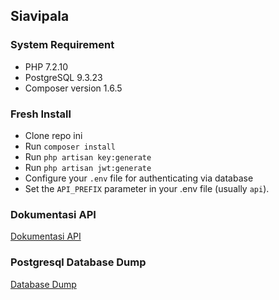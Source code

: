 ## Siavipala

### System Requirement

- PHP 7.2.10
- PostgreSQL 9.3.23
- Composer version 1.6.5

### Fresh Install

- Clone repo ini
- Run `composer install`
- Run `php artisan key:generate`
- Run `php artisan jwt:generate`
- Configure your `.env` file for authenticating via database
- Set the `API_PREFIX` parameter in your .env file (usually `api`).

### Dokumentasi API

[Dokumentasi API](https://github.com/mramdanf/siavipala/blob/master/DOC_API.md)

### Postgresql Database Dump

[Database Dump](https://github.com/mramdanf/siavipala/blob/master/siavipala_db.sql)